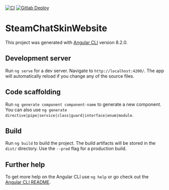 [![CI](https://github.com/LaserFlash/steam-chat-skin-website/workflows/CI/badge.svg)](https://github.com/LaserFlash/steam-chat-skin-website/actions/workflows/ci-cd-master.yml)
[![Gitlab Deploy](https://gitlab.com/LaserFlash/steam-skin/badges/master/pipeline.svg)](https://gitlab.com/LaserFlash/steam-skin/-/pipelines)

# SteamChatSkinWebsite

This project was generated with [Angular CLI](https://github.com/angular/angular-cli) version 8.2.0.

## Development server

Run `ng serve` for a dev server. Navigate to `http://localhost:4200/`. The app will automatically reload if you change any of the source files.

## Code scaffolding

Run `ng generate component component-name` to generate a new component. You can also use `ng generate directive|pipe|service|class|guard|interface|enum|module`.

## Build

Run `ng build` to build the project. The build artifacts will be stored in the `dist/` directory. Use the `--prod` flag for a production build.

## Further help

To get more help on the Angular CLI use `ng help` or go check out the [Angular CLI README](https://github.com/angular/angular-cli/blob/master/README.md).
